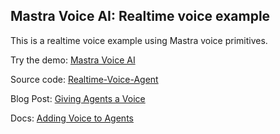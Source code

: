 ## Mastra Voice AI: Realtime voice example

This is a realtime voice example using Mastra voice primitives.

Try the demo: [Mastra Voice AI](https://realtime-voice-agent-eta.vercel.app/)

Source code: [Realtime-Voice-Agent](https://github.com/mastra-ai/Realtime-Voice-Agent)

Blog Post: [Giving Agents a Voice](https://mastra.ai/blog/giving-agents-a-voice)

Docs: [Adding Voice to Agents](https://mastra.ai/docs/agents/adding-voice)
